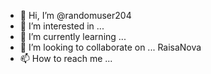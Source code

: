 - 👋 Hi, I’m @randomuser204
- 👀 I’m interested in ...
- 🌱 I’m currently learning ...
- 💞️ I’m looking to collaborate on ... RaisaNova
- 📫 How to reach me ...

<!---
randomuser204/randomuser204 is a ✨ special ✨ repository because its `README.md` (this file) appears on your GitHub profile.
You can click the Preview link to take a look at your changes.
--->



<!--- WHY (do) I NEED (to) DESCRIBE MYSELF --->
